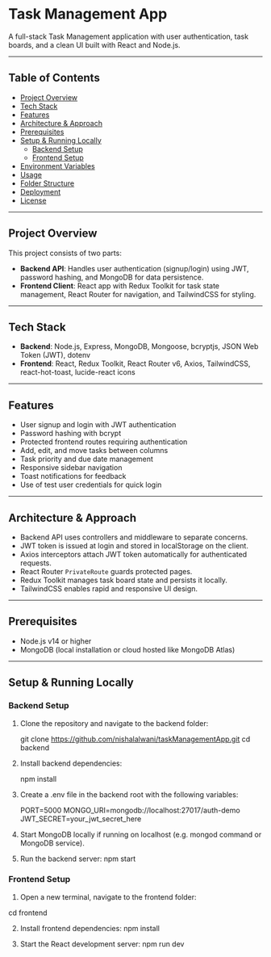 # Task Management App

A full-stack Task Management application with user authentication, task boards, and a clean UI built with React and Node.js.

---

## Table of Contents

- [Project Overview](#project-overview)  
- [Tech Stack](#tech-stack)  
- [Features](#features)  
- [Architecture & Approach](#architecture--approach)  
- [Prerequisites](#prerequisites)  
- [Setup & Running Locally](#setup--running-locally)  
  - [Backend Setup](#backend-setup)  
  - [Frontend Setup](#frontend-setup)  
- [Environment Variables](#environment-variables)  
- [Usage](#usage)  
- [Folder Structure](#folder-structure)  
- [Deployment](#deployment)  
- [License](#license)  

---

## Project Overview

This project consists of two parts:

- **Backend API**: Handles user authentication (signup/login) using JWT, password hashing, and MongoDB for data persistence.
- **Frontend Client**: React app with Redux Toolkit for task state management, React Router for navigation, and TailwindCSS for styling.

---

## Tech Stack

- **Backend**: Node.js, Express, MongoDB, Mongoose, bcryptjs, JSON Web Token (JWT), dotenv  
- **Frontend**: React, Redux Toolkit, React Router v6, Axios, TailwindCSS, react-hot-toast, lucide-react icons  

---

## Features

- User signup and login with JWT authentication  
- Password hashing with bcrypt  
- Protected frontend routes requiring authentication  
- Add, edit, and move tasks between columns  
- Task priority and due date management  
- Responsive sidebar navigation  
- Toast notifications for feedback  
- Use of test user credentials for quick login  

---

## Architecture & Approach

- Backend API uses controllers and middleware to separate concerns.  
- JWT token is issued at login and stored in localStorage on the client.  
- Axios interceptors attach JWT token automatically for authenticated requests.  
- React Router `PrivateRoute` guards protected pages.  
- Redux Toolkit manages task board state and persists it locally.  
- TailwindCSS enables rapid and responsive UI design.  

---

## Prerequisites

- Node.js v14 or higher  
- MongoDB (local installation or cloud hosted like MongoDB Atlas)  

---

## Setup & Running Locally

### Backend Setup

1. Clone the repository and navigate to the backend folder:


   git clone https://github.com/nishalalwani/taskManagementApp.git
   cd backend

2. Install backend dependencies:

    npm install

3. Create a .env file in the backend root with the following variables:

   PORT=5000
   MONGO_URI=mongodb://localhost:27017/auth-demo
   JWT_SECRET=your_jwt_secret_here

4. Start MongoDB locally if running on localhost (e.g. mongod command or MongoDB service).

5. Run the backend server:
   npm start


### Frontend Setup


1. Open a new terminal, navigate to the frontend folder:

  cd frontend


2.  Install frontend dependencies:
  npm install


3.  Start the React development server:
npm run dev
